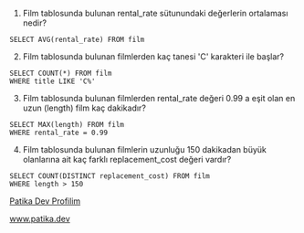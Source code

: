 1. Film tablosunda bulunan rental_rate sütunundaki değerlerin ortalaması nedir?
```
SELECT AVG(rental_rate) FROM film
```

2. Film tablosunda bulunan filmlerden kaç tanesi 'C' karakteri ile başlar?
```
SELECT COUNT(*) FROM film
WHERE title LIKE 'C%'
```

3. Film tablosunda bulunan filmlerden rental_rate değeri 0.99 a eşit olan en uzun (length) 
film kaç dakikadır?
```
SELECT MAX(length) FROM film
WHERE rental_rate = 0.99
```

4. Film tablosunda bulunan filmlerin uzunluğu 150 dakikadan büyük olanlarına ait kaç farklı replacement_cost değeri vardır?
```
SELECT COUNT(DISTINCT replacement_cost) FROM film
WHERE length > 150
```

[Patika Dev Profilim](https://app.patika.dev/adamblue)

www.patika.dev